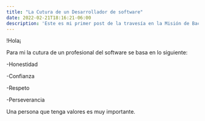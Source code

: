 ```yaml
---
title: "La Cutura de un Desarrollador de software"
date: 2022-02-21T18:16:21-06:00
description: 'Este es mi primer post de la travesía en la Misión de Backend con Node JS de Launch X.'
---
```

!Hola¡

Para mi la cutura de un profesional del software se basa en lo siguiente:

-Honestidad

-Confianza

-Respeto

-Perseverancia

Una persona que tenga valores es muy importante.
